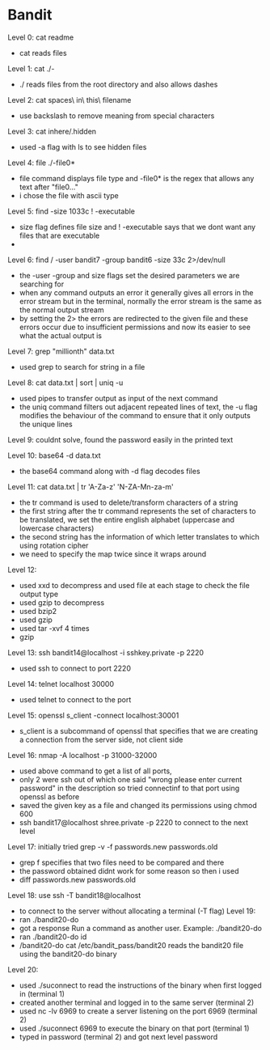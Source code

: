 ﻿# Bandit

Level 0: cat readme
- cat reads files

Level 1: cat ./-
- ./ reads files from the root directory and also allows dashes

Level 2: cat spaces\ in\ this\ filename
- use backslash to remove meaning from special characters

Level 3: cat inhere/.hidden
- used -a flag with ls to see hidden files

Level 4: file ./-file0*
- file command displays file type and -file0* is the regex that allows any text after "file0..."
- i chose the file with ascii type

Level 5: find  -size 1033c ! -executable
-  size flag defines file size and ! -executable says that we dont want any files that are executable
- 
Level 6: find / -user bandit7 -group bandit6 -size 33c 2>/dev/null
- the -user -group and size flags set the desired parameters we are searching for
- when any command outputs an error it generally gives all errors in  the error stream but in the terminal, normally the error stream is the same as the normal output stream
- by setting the 2><filename> the errors are redirected to the given file and these errors occur due to insufficient permissions and now its easier to see what the actual output is

Level 7: grep "millionth" data.txt
- used grep to search for string in a file

Level 8: cat data.txt | sort | uniq -u
- used pipes to transfer output as input of the next command
- the uniq command filters out adjacent repeated lines of text, the -u flag modifies the behaviour of the command to ensure that it only outputs the unique lines

Level 9: couldnt solve, found the password 
easily in the printed text

Level 10: base64 -d data.txt
- the base64 command along with -d flag decodes files

Level 11: cat data.txt | tr 'A-Za-z' 'N-ZA-Mn-za-m'
- the tr command is used to delete/transform characters of a string
- the first string after the tr command represents the set of characters to be translated, we set the entire english alphabet (uppercase and lowercase characters)
- the second string has the information of which letter translates to which using rotation cipher
- we need to specify the map twice since it wraps around

Level 12:
- used xxd to decompress and used file <filename> at each stage to check the file output type
- used gzip to decompress
- used bzip2
- used gzip
- used tar -xvf 4 times
- gzip

Level 13: ssh bandit14@localhost -i sshkey.private -p 2220
- used ssh to connect to port 2220

Level 14: telnet localhost 30000
- used telnet to connect to the port

Level 15: openssl s_client -connect localhost:30001
- s_client is a subcommand of openssl that specifies that we are creating a connection from the server side, not client side

Level 16: nmap -A localhost -p 31000-32000
- used above command to get a list of all ports, 
- only 2 were ssh out of which one said "wrong please enter current password" in the description so tried connectinf to that port using openssl as before
- saved the given key as a file and changed its permissions using chmod 600
- ssh  bandit17@localhost  shree.private -p 2220 to connect to the next level

Level 17: initially tried grep -v -f passwords.new passwords.old
- grep f specifies that two files need to be compared and there 
- the password obtained  didnt work for some reason so then i used
- diff passwords.new passwords.old

Level 18: use ssh -T  bandit18@localhost
- to connect to the server without allocating a terminal (-T flag)
Level 19:
- ran ./bandit20-do
- got a response Run a command as another user. Example: ./bandit20-do
-  ran ./bandit20-do id
- /bandit20-do cat /etc/bandit_pass/bandit20 reads the bandit20 file using the bandit20-do binary

Level  20:
- used ./suconnect to read the instructions of the binary when first logged in (terminal 1)
- created another terminal and logged in to the same server (terminal 2)
- used nc -lv 6969 to create a server listening on the port 6969 (terminal 2)
- used ./suconnect 6969 to execute the binary on that port (terminal 1)
- typed in password (terminal 2) and got next level password
